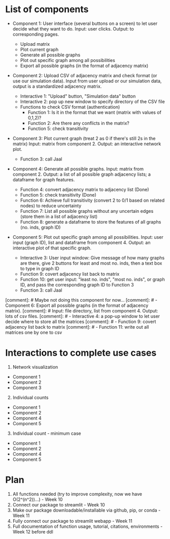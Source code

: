 # List of components

- Component 1: User interface (several buttons on a screen) to let user decide what they want to do. Input: user clicks. Output: to corresponding pages.
	- Upload matrix
	- Plot current graph
	- Generate all possible graphs
	- Plot out specific graph among all possibilities
	- Export all possible graphs (in the format of adjacency matrix)

- Component 2: Upload CSV of adjacency matrix and check format (or use our simulation data). Input from user upload or our simulation data, output is a standardized adjacency matrix.
	- Interactive 1: "Upload" button, "Simulation data" button
	- Interactive 2: pop up new window to specify directory of the CSV file
	- Functions to check CSV format (authentication)
		- Function 1: Is it in the format that we want (matrix with values of 0,1,2)? 
		- Function 2: Are there any conflicts in the matrix?
		- Function 5: check transitivity

- Component 3: Plot current graph (treat 2 as 0 if there's still 2s in the matrix) Input: matrix from component 2. Output: an interactive network plot.
	- Function 3: call Jaal

- Component 4: Generate all possible graphs. Input: matrix from component 2. Output: a list of all possible graph adjacency lists; a dataframe for graph features.
	- Function 4: convert adjacency matrix to adjacency list (Done)
	- Function 5: check transitivity (Done)
	- Function 6: Achieve full transitivity (convert 2 to 0/1 based on related nodes) to reduce uncertainty
	- Function 7: List all possible graphs without any uncertain edges (store them in a list of adjacency list)
	- Function 8: generate a dataframe to store the features of all graphs (no. inds, graph ID)


- Component 5: Plot out specific graph among all possibilities. Input: user input (graph ID), list and dataframe from component 4. Output: an interactive plot of that specific graph.
	- Interactive 3: User input window: Give message of how many graphs are there, give 2 buttons for least and  most no. inds, then a text box to type in graph ID
	- Function 9: covert adjacency list back to matrix
	- Function 10: get user input: "least no. inds", "most no. inds", or graph ID, and pass the corresponding graph ID to Function 3
	- Function 3: call Jaal

[comment]: # Maybe not doing this component for now...
[comment]: # - Component 6: Export all possible graphs (in the format of adjacency matrix). [comment]: # Input: file directory, list from component 4. Output: lots of csv files.
[comment]: # 	- Interactive 4: a pop-up window to let user decide where to store all the matrices
[comment]: # 	- Function 9: covert adjacency list back to matrix
[comment]: # 	- Function 11: write out all matrices one by one to csv

# Interactions to complete use cases
1. Network visualization

- Component 1
- Component 2
- Component 3

2. Individual counts

- Component 1
- Component 2
- Component 4
- Component 5

3. Individual count - minimum case

- Component 1
- Component 2
- Component 4
- Component 5

# Plan

 1. All functions needed (try to improve complexity, now we have O(2^(n^2))...) - Week 10
 2. Connect our package to streamlit - Week 10
 3. Make our package downloadable/installable via github, pip, or conda - Week 11
 4. Fully connect our package to streamlit webapp - Week 11
 5. Full documentation of function usage, tutorial, citations, environments - Week 12 before ddl 






